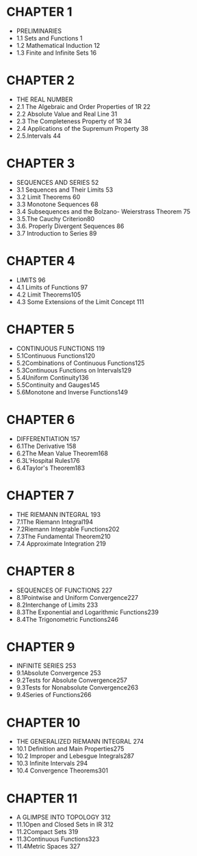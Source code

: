 
# CHAPTER  1
* PRELIMINARIES
* 1.1 Sets and Functions 1
* 1.2 Mathematical  Induction 12
* 1.3 Finite  and Infinite  Sets 16

# CHAPTER  2
* THE  REAL  NUMBER
* 2.1 The Algebraic  and Order Properties of 1R  22
* 2.2 Absolute Value and Real Line 31
* 2.3 The Completeness  Property of 1R 34
* 2.4 Applications  of the Supremum Property 38
* 2.5.Intervals 44

# CHAPTER  3
* SEQUENCES  AND SERIES 52
* 3.1 Sequences  and Their Limits 53
* 3.2 Limit  Theorems 60
* 3.3 Monotone  Sequences 68
* 3.4 Subsequences  and the Bolzano- Weierstrass Theorem 75
* 3.5.The Cauchy  Criterion80
* 3.6. Properly  Divergent  Sequences 86
* 3.7 Introduction  to Series    89

# CHAPTER  4
* LIMITS 96
* 4.1 Limits of Functions   97
* 4.2 Limit  Theorems105
* 4.3 Some  Extensions of  the  Limit  Concept 111

# CHAPTER  5
* CONTINUOUS  FUNCTIONS 119
* 5.1Continuous  Functions120
* 5.2Combinations  of Continuous  Functions125
* 5.3Continuous  Functions  on Intervals129
* 5.4Uniform  Continuity136
* 5.5Continuity  and Gauges145
* 5.6Monotone  and Inverse Functions149

# CHAPTER 6
* DIFFERENTIATION  157
* 6.1The Derivative    158
* 6.2The Mean Value Theorem168
* 6.3L'Hospital  Rules176
* 6.4Taylor's Theorem183

# CHAPTER 7
* THE RIEMANN INTEGRAL   193
* 7.1The Riemann Integral194
* 7.2Riemann Integrable Functions202
* 7.3The Fundamental Theorem210
* 7.4 Approximate Integration    219

# CHAPTER 8
* SEQUENCES OF FUNCTIONS   227
* 8.1Pointwise and Uniform Convergence227
* 8.2Interchange of Limits    233
* 8.3The Exponential and Logarithmic  Functions239
* 8.4The Trigonometric Functions246

# CHAPTER 9
* INFINITE SERIES 253
* 9.1Absolute Convergence 253
* 9.2Tests for Absolute Convergence257
* 9.3Tests for Nonabsolute  Convergence263
* 9.4Series of Functions266

# CHAPTER 10
* THE GENERALIZED RIEMANN INTEGRAL   274
* 10.1 Definition and Main Properties275
* 10.2 Improper and Lebesgue Integrals287
* 10.3 Infinite Intervals    294
* 10.4 Convergence Theorems301

# CHAPTER 11
* A GLIMPSE INTO TOPOLOGY   312
* 11.1Open and Closed Sets in IR   312
* 11.2Compact Sets    319
* 11.3Continuous Functions323
* 11.4Metric Spaces    327
